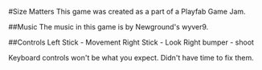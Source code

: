 #Size Matters
This game was created as a part of a Playfab Game Jam.

##Music
The music in this game is by Newground's wyver9.

##Controls
Left Stick - Movement
Right Stick - Look
Right bumper - shoot

Keyboard controls won't be what you expect. Didn't have time to fix them.
